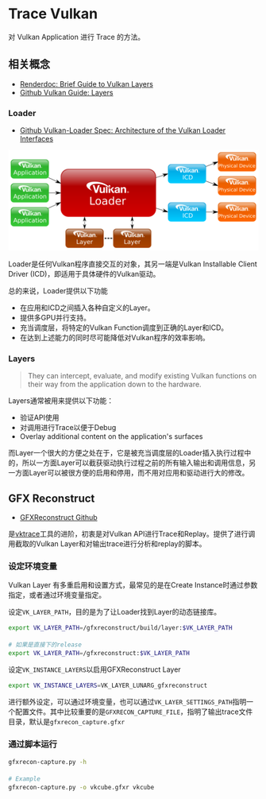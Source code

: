 # Trace Vulkan
对 Vulkan Application 进行 Trace 的方法。

## 相关概念
- [Renderdoc: Brief Guide to Vulkan Layers](https://renderdoc.org/vulkan-layer-guide.html)
- [Github Vulkan Guide: Layers](https://github.com/KhronosGroup/Vulkan-Guide/blob/master/chapters/layers.md)

### Loader
- [Github Vulkan-Loader Spec: Architecture of the Vulkan Loader Interfaces](https://github.com/KhronosGroup/Vulkan-Loader/blob/master/loader/LoaderAndLayerInterface.md)

![Vulkan Loader](../imgs/high_level_loader.png)

Loader是任何Vulkan程序直接交互的对象，其另一端是Vulkan Installable Client Driver (ICD)，即适用于具体硬件的Vulkan驱动。

总的来说，Loader提供以下功能
- 在应用和ICD之间插入各种自定义的Layer。
- 提供多GPU并行支持。
- 充当调度层，将特定的Vulkan Function调度到正确的Layer和ICD。
- 在达到上述能力的同时尽可能降低对Vulkan程序的效率影响。

### Layers
> They can intercept, evaluate, and modify existing Vulkan functions on their way from the application down to the hardware.

Layers通常被用来提供以下功能：
- 验证API使用
- 对调用进行Trace以便于Debug
- Overlay additional content on the application's surfaces

而Layer一个很大的方便之处在于，它是被充当调度层的Loader插入执行过程中的，所以一方面Layer可以截获驱动执行过程之前的所有输入输出和调用信息，另一方面Layer可以被很方便的启用和停用，而不用对应用和驱动进行大的修改。

## GFX Reconstruct
- [GFXReconstruct Github](https://github.com/LunarG/gfxreconstruct)

是[vktrace](https://vulkan.lunarg.com/doc/view/1.2.135.0/windows/trace_tools.html)工具的进阶，初衷是对Vulkan API进行Trace和Replay。提供了进行调用截取的Vulkan Layer和对输出trace进行分析和replay的脚本。

### 设定环境变量
Vulkan Layer 有多重启用和设置方式，最常见的是在Create Instance时通过参数指定，或者通过环境变量指定。

设定`VK_LAYER_PATH`，目的是为了让Loader找到Layer的动态链接库。
```bash
export VK_LAYER_PATH=/gfxreconstruct/build/layer:$VK_LAYER_PATH

# 如果是直接下的release
export VK_LAYER_PATH=/gfxreconstruct:$VK_LAYER_PATH
```

设定`VK_INSTANCE_LAYERS`以启用GFXReconstruct Layer
```bash
export VK_INSTANCE_LAYERS=VK_LAYER_LUNARG_gfxreconstruct
```

进行额外设定，可以通过环境变量，也可以通过`VK_LAYER_SETTINGS_PATH`指明一个配置文件。其中比较重要的是`GFXRECON_CAPTURE_FILE`，指明了输出trace文件目录，默认是`gfxrecon_capture.gfxr`

### 通过脚本运行
```bash
gfxrecon-capture.py -h

# Example
gfxrecon-capture.py -o vkcube.gfxr vkcube
```